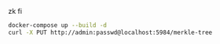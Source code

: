 zk fi

```bash
docker-compose up --build -d
curl -X PUT http://admin:passwd@localhost:5984/merkle-tree
```